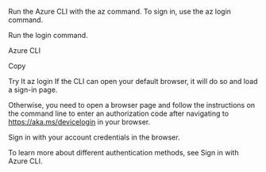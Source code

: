 
Run the Azure CLI with the az command. To sign in, use the az login command.

Run the login command.

Azure CLI

Copy

Try It
az login
If the CLI can open your default browser, it will do so and load a sign-in page.

Otherwise, you need to open a browser page and follow the instructions on the command line to enter an authorization code after navigating to https://aka.ms/devicelogin in your browser.

Sign in with your account credentials in the browser.

To learn more about different authentication methods, see Sign in with Azure CLI.

